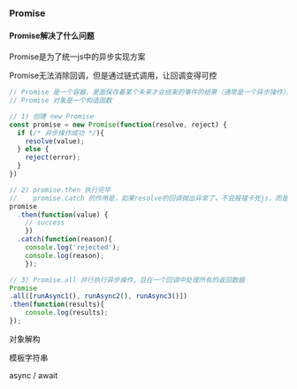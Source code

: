 ### Promise

#### Promise解决了什么问题

Promise是为了统一js中的异步实现方案

Promise无法消除回调，但是通过链式调用，让回调变得可控

```js
// Promise 是一个容器，里面保存着某个未来才会结束的事件的结果（通常是一个异步操作）。
// Promise 对象是一个构造函数

// 1) 创建 new Promise
const promise = new Promise(function(resolve, reject) {
  if (/* 异步操作成功 */){
    resolve(value);
  } else {
    reject(error);
  }
})

// 2) promise.then 执行完毕 
//    promise.catch 的作用是，如果resolve的回调抛出异常了，不会报错卡死js，而是进入catch
promise
  .then(function(value) {
  	// success
	})
  .catch(function(reason){
    console.log('rejected');
    console.log(reason);
	});

// 3) Promise.all 并行执行异步操作，且在一个回调中处理所有的返回数据
Promise
.all([runAsync1(), runAsync2(), runAsync3()])
.then(function(results){
    console.log(results);
});
```

对象解构

模板字符串

async / await

